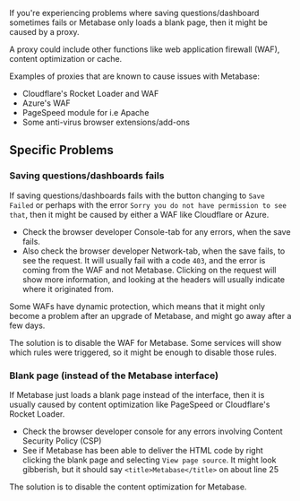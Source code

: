 If you're experiencing problems where saving questions/dashboard sometimes fails or Metabase only loads a blank page, then it might be caused by a proxy.

A proxy could include other functions like web application firewall (WAF), content optimization or cache.

Examples of proxies that are known to cause issues with Metabase:

- Cloudflare's Rocket Loader and WAF
- Azure's WAF
- PageSpeed module for i.e Apache
- Some anti-virus browser extensions/add-ons

## Specific Problems

### Saving questions/dashboards fails

If saving questions/dashboards fails with the button changing to `Save Failed` or perhaps with the error `Sorry you do not have permission to see that`, then it might be caused by either a WAF like Cloudflare or Azure.

- Check the browser developer Console-tab for any errors, when the save fails.
- Also check the browser developer Network-tab, when the save fails, to see the request. It will usually fail with a code `403`, and the error is coming from the WAF and not Metabase.
  Clicking on the request will show more information, and looking at the headers will usually indicate where it originated from.

Some WAFs have dynamic protection, which means that it might only become a problem after an upgrade of Metabase, and might go away after a few days.

The solution is to disable the WAF for Metabase. Some services will show which rules were triggered, so it might be enough to disable those rules.

### Blank page (instead of the Metabase interface)

If Metabase just loads a blank page instead of the interface, then it is usually caused by content optimization like PageSpeed or Cloudflare's Rocket Loader.

- Check the browser developer console for any errors involving Content Security Policy (CSP)
- See if Metabase has been able to deliver the HTML code by right clicking the blank page and selecting `View page source`. It might look gibberish, but it should say `<title>Metabase</title>` on about line 25

The solution is to disable the content optimization for Metabase.
